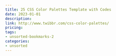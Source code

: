 ```yaml
---
title: 25 CSS Color Palettes Template with Codes 
date: 2023-01-01
description: 
link: http://www.twibbr.com/css-color-palettes/
pricing: 
tags: 
- unsorted-bookmarks-2 
categories: 
- unsorted 
---
```


